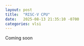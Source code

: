 ```yaml
---
layout: post
title:  "RISC-V CPU"
date:   2025-08-13 21:35:10 -0700
categories: vlsi
---
```


Coming soon